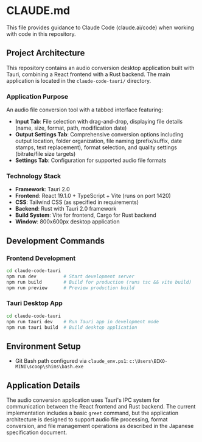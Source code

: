 # CLAUDE.md

This file provides guidance to Claude Code (claude.ai/code) when working with code in this repository.

## Project Architecture

This repository contains an audio conversion desktop application built with Tauri, combining a React frontend with a Rust backend. The main application is located in the `claude-code-tauri/` directory.

### Application Purpose
An audio file conversion tool with a tabbed interface featuring:
- **Input Tab**: File selection with drag-and-drop, displaying file details (name, size, format, path, modification date)
- **Output Settings Tab**: Comprehensive conversion options including output location, folder organization, file naming (prefix/suffix, date stamps, text replacement), format selection, and quality settings (bitrate/file size targets)
- **Settings Tab**: Configuration for supported audio file formats

### Technology Stack
- **Framework**: Tauri 2.0
- **Frontend**: React 19.1.0 + TypeScript + Vite (runs on port 1420)
- **CSS**: Tailwind CSS (as specified in requirements)
- **Backend**: Rust with Tauri 2.0 framework
- **Build System**: Vite for frontend, Cargo for Rust backend
- **Window**: 800x600px desktop application

## Development Commands

### Frontend Development
```bash
cd claude-code-tauri
npm run dev          # Start development server
npm run build        # Build for production (runs tsc && vite build)
npm run preview      # Preview production build
```

### Tauri Desktop App
```bash
cd claude-code-tauri
npm run tauri dev    # Run Tauri app in development mode
npm run tauri build  # Build desktop application
```

## Environment Setup

- Git Bash path configured via `claude_env.ps1`: `c:\Users\BIKO-MINI\scoop\shims\bash.exe`

## Application Details

The audio conversion application uses Tauri's IPC system for communication between the React frontend and Rust backend. The current implementation includes a basic `greet` command, but the application architecture is designed to support audio file processing, format conversion, and file management operations as described in the Japanese specification document.